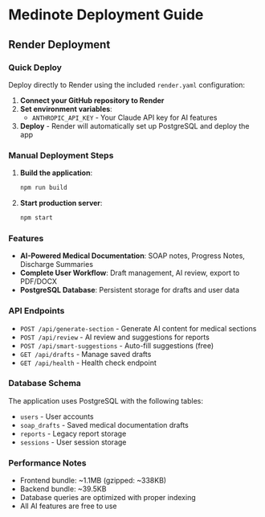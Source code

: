 # Medinote Deployment Guide

## Render Deployment

### Quick Deploy

Deploy directly to Render using the included `render.yaml` configuration:

1. **Connect your GitHub repository to Render**
2. **Set environment variables**:
   - `ANTHROPIC_API_KEY` - Your Claude API key for AI features
3. **Deploy** - Render will automatically set up PostgreSQL and deploy the app

### Manual Deployment Steps

1. **Build the application**:
   ```bash
   npm run build
   ```

2. **Start production server**:
   ```bash
   npm start
   ```

### Features

- **AI-Powered Medical Documentation**: SOAP notes, Progress Notes, Discharge Summaries
- **Complete User Workflow**: Draft management, AI review, export to PDF/DOCX
- **PostgreSQL Database**: Persistent storage for drafts and user data

### API Endpoints

- `POST /api/generate-section` - Generate AI content for medical sections
- `POST /api/review` - AI review and suggestions for reports
- `POST /api/smart-suggestions` - Auto-fill suggestions (free)
- `GET /api/drafts` - Manage saved drafts
- `GET /api/health` - Health check endpoint

### Database Schema

The application uses PostgreSQL with the following tables:
- `users` - User accounts
- `soap_drafts` - Saved medical documentation drafts
- `reports` - Legacy report storage
- `sessions` - User session storage

### Performance Notes

- Frontend bundle: ~1.1MB (gzipped: ~338KB)
- Backend bundle: ~39.5KB
- Database queries are optimized with proper indexing
- All AI features are free to use